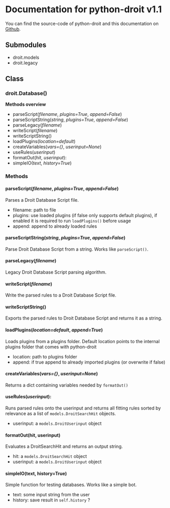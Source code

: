 # Documentation for python-droit v1.1
You can find the source-code of python-droit and this documentation on [Github](https://github.com/jarinox/python-droit).


## Submodules
- droit.models
- droit.legacy


## Class
### droit.Database()
**Methods overview**
- parseScript(*filename*, *plugins=True*, *append=False*)
- parseScriptString(*string*, *plugins=True*, *append=False*)
- parseLegacy(*filename*)
- writeScript(*filename*)
- writeScriptString()
- loadPlugins(*location=default*)
- createVariables(*vars={}*, *userinput=None*)
- useRules(*userinput*)
- formatOut(*hit*, *userinput*):
- simpleIO(*text*, *history=True*)

### Methods
#### parseScript(*filename*, *plugins=True*, *append=False*)
Parses a Droit Database Script file.
- filename: path to file
- plugins: use loaded plugins (if false only supports default plugins), if enabled it is required to run `loadPlugins()` before usage
- append: append to already loaded rules

#### parseScriptString(*string*, *plugins=True*, *append=False*)
Parse Droit Database Script from a string.
Works like `parseScript()`.

#### parseLegacy(*filename*)
Legacy Droit Database Script parsing algorithm.

#### writeScript(*filename*)
Write the parsed rules to a Droit Database Script file.

#### writeScriptString()
Exports the parsed rules to Droit Database Script and returns it as a string.

#### loadPlugins(*location=default*, *append=True*)
Loads plugins from a plugins folder. Default location points to the internal plugins folder that comes with python-droit
- location: path to plugins folder
- append: if true append to already imported plugins (or overwrite if false)

#### createVariables(*vars={}*, *userinput=None*)
Returns a dict containing variables needed by `formatOut()`

#### useRules(*userinput*):
Runs parsed rules onto the userinput and returns all fitting rules sorted by relevance as a list of `models.DroitSearchHit` objects.
- userinput: a `models.DroitUserinput` object

#### formatOut(hit, userinput)
Evaluates a DroitSearchHit and returns an output string.
- hit: a `models.DroitSearchHit` object
- userinput: a `models.DroitUserinput` object

#### simpleIO(text, history=True)
Simple function for testing databases. Works like a simple bot.
- text: some input string from the user
- history: save result in `self.history` ?